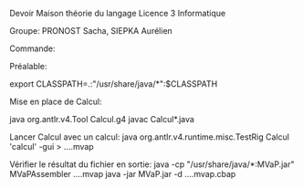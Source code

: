 Devoir Maison théorie du langage Licence 3 Informatique

Groupe: PRONOST Sacha, SIEPKA Aurélien

Commande:

Préalable:

export CLASSPATH=.:"/usr/share/java/*":$CLASSPATH

Mise en place de Calcul:

java org.antlr.v4.Tool Calcul.g4
javac Calcul*.java

Lancer Calcul avec un calcul:
java org.antlr.v4.runtime.misc.TestRig Calcul 'calcul' -gui > ....mvap

Vérifier le résultat du fichier en sortie:
java -cp "/usr/share/java/*:MVaP.jar" MVaPAssembler ....mvap
java -jar MVaP.jar -d ....mvap.cbap